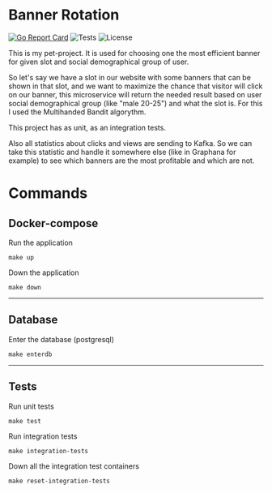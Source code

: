# Banner Rotation

[![Go Report Card](https://goreportcard.com/badge/github.com/thewolf27/banner-rotation)](https://goreportcard.com/report/github.com/thewolf27/banner-rotation)
![Tests](https://github.com/thewolf27/banner-rotation/actions/workflows/tests.yml/badge.svg)
![License](https://img.shields.io/github/license/thewolf27/banner-rotation)

This is my pet-project. It is used for choosing one the most efficient banner for given slot and social demographical group of user. 

So let's say we have a slot in our website with some banners that can be shown in that slot, and we want to maximize the chance that visitor will click on our banner, this microservice will return the needed result based on user social demographical group (like "male 20-25") and what the slot is.
For this I used the Multihanded Bandit algorythm.

This project has as unit, as an integration tests.

Also all statistics about clicks and views are sending to Kafka. So we can take this statistic and handle it somewhere else (like in Graphana for example) to see which banners are the most profitable and which are not.

# Commands

## Docker-compose

Run the application
```
make up
```

Down the application
```
make down
```

---
## Database

Enter the database (postgresql)
```
make enterdb
```

---
## Tests

Run unit tests
```
make test
```

Run integration tests
```
make integration-tests
```

Down all the integration test containers
```
make reset-integration-tests
```
